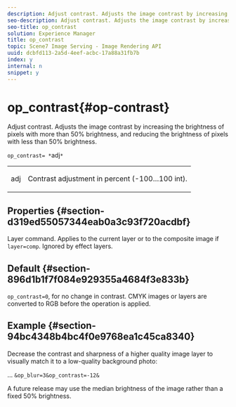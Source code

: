 ```yaml
---
description: Adjust contrast. Adjusts the image contrast by increasing the brightness of pixels with more than 50% brightness, and reducing the brightness of pixels with less than 50% brightness.
seo-description: Adjust contrast. Adjusts the image contrast by increasing the brightness of pixels with more than 50% brightness, and reducing the brightness of pixels with less than 50% brightness.
seo-title: op_contrast
solution: Experience Manager
title: op_contrast
topic: Scene7 Image Serving - Image Rendering API
uuid: dcbfd113-2a5d-4eef-acbc-17a88a31fb7b
index: y
internal: n
snippet: y
---
```


# op_contrast{#op-contrast}

Adjust contrast. Adjusts the image contrast by increasing the brightness of pixels with more than 50% brightness, and reducing the brightness of pixels with less than 50% brightness.

 `op_contrast= *`adj`*`

<table id="simpletable_8246802C74424A68A7A2EA5B50A89D42"> 
 <tr class="strow"> 
  <td class="stentry"> <p><span class="varname"> adj</span> </p> </td> 
  <td class="stentry"> <p>Contrast adjustment in percent (-100…100 int). </p></td> 
 </tr> 
</table>

## Properties {#section-d319ed55057344eab0a3c93f720acdbf}

Layer command. Applies to the current layer or to the composite image if `layer=comp`. Ignored by effect layers.

## Default {#section-896d1b1f7f084e929355a4684f3e833b}

`op_contrast=0`, for no change in contrast. CMYK images or layers are converted to RGB before the operation is applied.

## Example {#section-94bc4348b4bc4f0e9768ea1c45ca8340}

Decrease the contrast and sharpness of a higher quality image layer to visually match it to a low-quality background photo:

… `&op_blur=3&op_contrast=-12&`

A future release may use the median brightness of the image rather than a fixed 50% brightness. 
